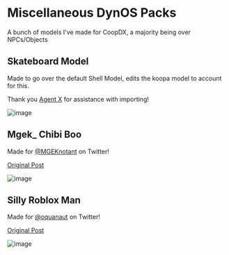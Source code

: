 # Miscellaneous DynOS Packs
A bunch of models I've made for CoopDX, a majority being over NPCs/Objects

## Skateboard Model
Made to go over the default Shell Model, edits the koopa model to account for this.

Thank you [Agent X](https://github.com/Agent-11) for assistance with importing!

 ![image](/Skateboard/Skateboard_Render.png)

## Mgek_ Chibi Boo
Made for [@MGEKnotant](https://twitter.com/MGEKnotant) on Twitter!

[Original Post](https://x.com/6094Squishy/status/1698019484752375967?s=20)

 ![image](/MGEK_%20Chibi%20Boo/wgat%20the%20fuck%20chibi%20real.png)

## Silly Roblox Man
Made for [@oquanaut](https://twitter.com/oquanaut) on Twitter!

[Original Post](https://x.com/6094Squishy/status/1698735161809195210?s=20)

 ![image](/Oqua%20-%20Silly%20Roblox%20Man/there%20he%20is!!!.png)